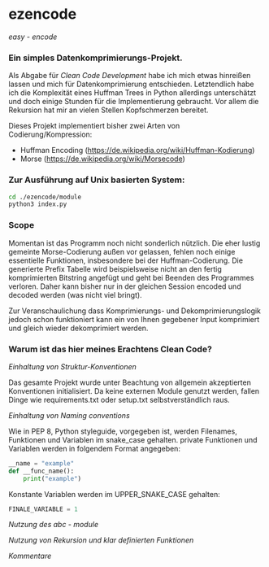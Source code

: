 # ezencode
_easy - encode_ 

### Ein simples Datenkomprimierungs-Projekt.

Als Abgabe für _Clean Code Development_ habe ich mich etwas hinreißen lassen und
mich für Datenkomprimierung entschieden. Letztendlich habe ich die Komplexität
eines Huffman Trees in Python allerdings unterschätzt und doch einige Stunden
für die Implementierung gebraucht. Vor allem die Rekursion hat mir an vielen Stellen 
Kopfschmerzen bereitet.

Dieses Projekt implementiert bisher zwei Arten von Codierung/Kompression:
- Huffman Encoding (https://de.wikipedia.org/wiki/Huffman-Kodierung)
- Morse (https://de.wikipedia.org/wiki/Morsecode)

### Zur Ausführung auf Unix basierten System:

```bash
cd ./ezencode/module
python3 index.py
```

### Scope

Momentan ist das Programm noch nicht sonderlich nützlich. Die eher lustig
gemeinte Morse-Codierung außen vor gelassen, fehlen noch einige essentielle
Funktionen, insbesondere bei der Huffman-Codierung. Die generierte Prefix
Tabelle wird beispielsweise nicht an den fertig komprimierten Bitstring
angefügt und geht bei Beenden des Programmes verloren. Daher kann bisher 
nur in der gleichen Session encoded und decoded werden (was nicht viel bringt).

Zur Veranschaulichung dass Komprimierungs- und Dekomprimierungslogik jedoch
schon funktioniert kann ein von Ihnen gegebener Input komprimiert und gleich
wieder dekomprimiert werden.

### Warum ist das hier meines Erachtens Clean Code?

_Einhaltung von Struktur-Konventionen_

Das gesamte Projekt wurde unter Beachtung von allgemein akzeptierten
Konventionen initialisiert. Da keine externen Module genutzt werden, fallen
Dinge wie requirements.txt oder setup.txt selbstverständlich raus.

_Einhaltung von Naming conventions_

Wie in PEP 8, Python styleguide, vorgegeben ist, werden Filenames, Funktionen und Variablen 
im snake_case gehalten.
private Funktionen und Variablen werden in folgendem Format angegeben:
```py
__name = "example"
def __func_name():
    print("example")
```
Konstante Variablen werden im UPPER_SNAKE_CASE gehalten:
```py
FINALE_VARIABLE = 1
```

_Nutzung des abc - module_

_Nutzung von Rekursion und klar definierten Funktionen_

_Kommentare_


